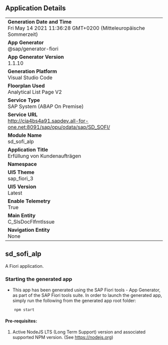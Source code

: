 ## Application Details
|               |
| ------------- |
|**Generation Date and Time**<br>Fri May 14 2021 11:36:28 GMT+0200 (Mitteleuropäische Sommerzeit)|
|**App Generator**<br>@sap/generator-fiori|
|**App Generator Version**<br>1.1.10|
|**Generation Platform**<br>Visual Studio Code|
|**Floorplan Used**<br>Analytical List Page V2|
|**Service Type**<br>SAP System (ABAP On Premise)|
|**Service URL**<br>http://cia4bs4a91.sapdev.all-for-one.net:8091/sap/opu/odata/sap/SD_SOFI/
|**Module Name**<br>sd_sofi_alp|
|**Application Title**<br>Erfüllung von  Kundenaufträgen|
|**Namespace**<br>|
|**UI5 Theme**<br>sap_fiori_3|
|**UI5 Version**<br>Latest|
|**Enable Telemetry**<br>True|
|**Main Entity**<br>C_SlsDocFlfmtIssue|
|**Navigation Entity**<br>None|

## sd_sofi_alp

A Fiori application.

### Starting the generated app

-   This app has been generated using the SAP Fiori tools - App Generator, as part of the SAP Fiori tools suite.  In order to launch the generated app, simply run the following from the generated app root folder:

```
    npm start
```


#### Pre-requisites:

1. Active NodeJS LTS (Long Term Support) version and associated supported NPM version.  (See https://nodejs.org)


